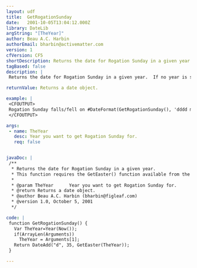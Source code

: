 ```yaml
---
layout: udf
title:  GetRogationSunday
date:   2001-10-05T13:04:12.000Z
library: DateLib
argString: "[TheYear]"
author: Beau A.C. Harbin
authorEmail: bharbin@activematter.com
version: 1
cfVersion: CF5
shortDescription: Returns the date for Rogation Sunday in a given year.
tagBased: false
description: |
 Returns the date for Rogation Sunday in a given year.  If no year is specified, defaults to the current year.

returnValue: Returns a date object.

example: |
 <CFOUTPUT>
 Rogation Sunday falls/fell on #DateFormat(GetRogationSunday(), 'dddd mmmm dd, yyyy')# this year.
 </CFOUTPUT>

args:
 - name: TheYear
   desc: Year you want to get Rogation Sunday for.
   req: false


javaDoc: |
 /**
  * Returns the date for Rogation Sunday in a given year.
  * This function requires the GetEaster() function available from the DateLib library.
  * 
  * @param TheYear      Year you want to get Rogation Sunday for. 
  * @return Returns a date object. 
  * @author Beau A.C. Harbin (bharbin@figleaf.com) 
  * @version 1.0, October 5, 2001 
  */

code: |
 function GetRogationSunday() {
   Var TheYear=Year(Now());
   if(ArrayLen(Arguments)) 
     TheYear = Arguments[1];
   Return DateAdd("d", 35, GetEaster(TheYear));
 }

---
```


